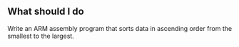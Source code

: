 ## What should I do

Write an ARM assembly program that sorts data in ascending order from the smallest to the largest.